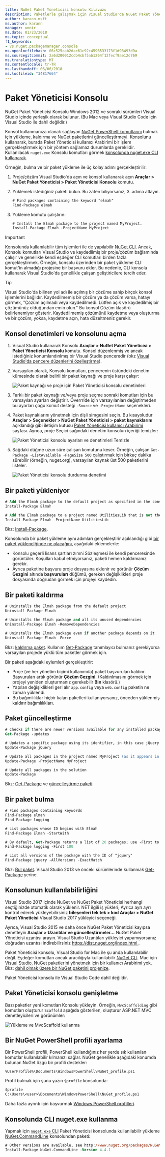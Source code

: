 ```yaml
---
title: NuGet Paket Yöneticisi konsolu Kılavuzu
description: Paketlerle çalışmak için Visual Studio'da NuGet Paket Yöneticisi Konsolu kullanma için yönergeler.
author: karann-msft
ms.author: karann
manager: unnir
ms.date: 01/23/2018
ms.topic: conceptual
f1_keywords:
- vs.nuget.packagemanager.console
ms.openlocfilehash: 06c525cab2dac61c92c4596533173f1d93493d9a
ms.sourcegitcommit: 2a6d200012cdb4cbf5ab1264f12fecf9ae12d769
ms.translationtype: MT
ms.contentlocale: tr-TR
ms.lasthandoff: 06/06/2018
ms.locfileid: "34817664"
---
```

# <a name="package-manager-console"></a>Paket Yöneticisi Konsolu

NuGet Paket Yöneticisi Konsolu Windows 2012 ve sonraki sürümleri Visual Studio içinde yerleşik olarak bulunur. (Bu Mac veya Visual Studio Code için Visual Studio ile dahil değildir.)

Konsol kullanmanıza olanak sağlayan [NuGet PowerShell komutlarını](../tools/powershell-reference.md) bulmak için yükleme, kaldırma ve NuGet paketlerini güncelleştirmeyi. Konsolunu kullanarak, burada Paket Yöneticisi kullanıcı Arabirimi bir işlem gerçekleştirmek için bir yöntem sağlamaz durumlarda gereklidir. Kullanılacak `nuget.exe` Konsolu komutları görmek [konsolunda nuget.exe CLI kullanarak](#using-the-nugetexe-cli-in-the-console).

Örneğin, bulma ve bir paket yükleme ile üç kolay adımı gerçekleştirilir:

1. Proje/çözüm Visual Studio'da açın ve konsol kullanarak açın **Araçlar > NuGet Paket Yöneticisi > Paket Yöneticisi Konsolu** komutu.

1. Yüklemek istediğiniz paketi bulun. Bu zaten biliyorsanız, 3. adıma atlayın.

    ```ps
    # Find packages containing the keyword "elmah"
    Find-Package elmah
    ```

1. Yükleme komutu çalıştırın:

    ```ps
    # Install the Elmah package to the project named MyProject.
    Install-Package Elmah -ProjectName MyProject
    ```

> [!Important]
> Konsolunda kullanılabilir tüm işlemleri ile de yapılabilir [NuGet CLI](../tools/nuget-exe-cli-reference.md). Ancak, Konsolu komutları Visual Studio ve kaydedilmiş bir proje/çözüm bağlamında çalışır ve genellikle kendi eşdeğer CLI komutları birden fazla gerçekleştirmek. Örneğin, konsolu üzerinden bir paket yükleme CLI komut'in almadığı projesine bir başvuru ekler. Bu nedenle, CLI konsola kullanarak Visual Studio'da genellikle çalışan geliştiricilere tercih eder.

> [!Tip]
> Visual Studio'da bilinen yol adı ile açılmış bir çözüme sahip birçok konsol işlemlerini bağlıdır. Kaydedilmemiş bir çözüm ya da çözüm varsa, hatayı görmek, "Çözüm açılmadı veya kaydedilmedi. Lütfen açık ve kaydedilmiş bir çözümünüz olduğundan emin olun." Bu konsol Çözüm klasörü belirlenemiyor gösterir. Kaydedilmemiş çözümünü kaydetme veya oluşturma ve bir çözüm, yoksa, kaydetme açın, hata düzeltmeniz gerekir.

## <a name="opening-the-console-and-console-controls"></a>Konsol denetimleri ve konsolunu açma

1. Visual Studio kullanarak Konsolu **Araçlar > NuGet Paket Yöneticisi > Paket Yöneticisi Konsolu** komutu. Konsol düzenlenmiş ve ancak istediğiniz konumlandırılmış bir Visual Studio penceredir (bkz [Visual Studio'da pencere düzenlerini özelleştirme](/visualstudio/ide/customizing-window-layouts-in-visual-studio)).

1. Varsayılan olarak, Konsolu komutları, pencerenin üstündeki denetim kümesinde olarak belirli bir paket kaynağı ve proje karşı çalışır:

    ![Paket kaynağı ve proje için Paket Yöneticisi konsolu denetimleri](media/PackageManagerConsoleControls1.png)

1. Farklı bir paket kaynağı ve/veya proje seçme sonraki komutları için bu varsayılan ayarları değiştirir. Overrride için varsayılanları değiştirmeden bu ayarları çoğu komut desteği `-Source` ve `-ProjectName` seçenekleri.

1. Paket kaynaklarını yönetmek için dişli simgesini seçin. Bu kısayoludur **Araçlar > Seçenekler > NuGet Paket Yöneticisi > paket kaynaklarını** açıklandığı gibi iletişim kutusu [Paket Yöneticisi kullanıcı Arabirimi](package-manager-ui.md#package-sources) sayfası. Ayrıca, proje Seçici sağındaki denetim konsolun içeriği temizler:

    ![Paket Yöneticisi konsolu ayarları ve denetimleri Temizle](media/PackageManagerConsoleControls2.png)

1. Sağdaki düğme uzun süre çalışan komutunu keser. Örneğin, çalışan `Get-Package -ListAvailable -PageSize 500` çalıştırmak için birkaç dakika sürebilir (örneğin, nuget.org), varsayılan kaynak üst 500 paketlerini listeler.

    ![Paket Yöneticisi konsolu durdurma denetimi](media/PackageManagerConsoleControls3.png)

## <a name="installing-a-package"></a>Bir paketi yükleniyor

```ps
# Add the Elmah package to the default project as specified in the console's project selector
Install-Package Elmah

# Add the Elmah package to a project named UtilitiesLib that is not the default
Install-Package Elmah -ProjectName UtilitiesLib
```

Bkz: [Install-Package](../tools/ps-ref-install-package.md).

Konsolunda bir paket yükleme aynı adımları gerçekleştirir açıklandığı gibi [bir paket yüklendiğinde ne olacağını](../consume-packages/ways-to-install-a-package.md#what-happens-when-a-package-is-installed), aşağıdaki eklemelerle:

- Konsolu geçerli lisans şartları zımni Sözleşmesi ile kendi penceresinde görüntüler. Koşulları kabul etmiyorsanız, paketi hemen kaldırmanız gerekir.
- Ayrıca paketine başvuru proje dosyasına eklenir ve görünür **Çözüm Gezgini** altında **başvuruları** düğümü, gereken değişiklikleri proje dosyasında doğrudan görmek için projeyi kaydedin.

## <a name="uninstalling-a-package"></a>Bir paketi kaldırma

```ps
# Uninstalls the Elmah package from the default project
Uninstall-Package Elmah

# Uninstalls the Elmah package and all its unused dependencies
Uninstall-Package Elmah -RemoveDependencies 

# Uninstalls the Elmah package even if another package depends on it
Uninstall-Package Elmah -Force
```

Bkz: [kaldırma paket](../tools/ps-ref-uninstall-package.md). Kullanım [Get-Package](../tools/ps-ref-get-package.md) tanımlayıcı bulmanız gerekiyorsa varsayılan projede yüklü tüm paketler görmek için.

Bir paketi aşağıdaki eylemleri gerçekleştirir:

- Proje (ve her yönetim biçimi kullanımda) paket başvuruları kaldırır. Başvuruları artık görünür **Çözüm Gezgini**. (Kaldırılmasını görmek için projeyi yeniden oluşturmanız gerekebilir **Bin** klasörü.)
- Yapılan değişiklikleri geri alır `app.config` veya `web.config` paketin ne zaman yüklendi.
- Bu bağımlılıklar hiçbir kalan paketleri kullanıyorsanız, önceden yüklenmiş kaldırır bağımlılıkları.

## <a name="updating-a-package"></a>Paket güncelleştirme

```ps
# Checks if there are newer versions available for any installed packages
Get-Package -updates

# Updates a specific package using its identifier, in this case jQuery
Update-Package jQuery

# Update all packages in the project named MyProject (as it appears in Solution Explorer)
Update-Package -ProjectName MyProject

# Update all packages in the solution
Update-Package
```

Bkz: [Get-Package](../tools/ps-ref-get-package.md) ve [güncelleştirme paketi](../tools/ps-ref-update-package.md)

## <a name="finding-a-package"></a>Bir paket bulma

```ps
# Find packages containing keywords
Find-Package elmah
Find-Package logging

# List packages whose ID begins with Elmah
Find-Package Elmah -StartWith

# By default, Get-Package returns a list of 20 packages; use -First to show more
Find-Package logging -First 100

# List all versions of the package with the ID of "jquery"
Find-Package jquery -AllVersions -ExactMatch
```

Bkz: [Bul paket](../tools/ps-ref-find-package.md). Visual Studio 2013 ve önceki sürümlerinde kullanmak [Get-Package](../tools/ps-ref-get-package.md) yerine.

## <a name="availability-of-the-console"></a>Konsolunun kullanılabilirliğini

Visual Studio 2017 içinde NuGet ve NuGet Paket Yöneticisi herhangi seçtiğinizde otomatik olarak yüklenir. NET ilgili iş yükleri; Ayrıca ayrı ayrı kontrol ederek yükleyebilirsiniz **bileşenleri tek tek > kod Araçlar > NuGet Paket Yöneticisi** Visual Studio 2017 yükleyici seçeneği.

Ayrıca, Visual Studio 2015 ve daha önce NuGet Paket Yöneticisi kayıpsa denetleyin **Araçlar > Uzantılar ve güncelleştirmeler...**  NuGet Paket Yöneticisi uzantısı arayın. Visual Studio Uzantıları yükleyici yapamıyorsanız doğrudan uzantısı indirebilirsiniz [ https://dist.nuget.org/index.html ](https://dist.nuget.org/index.html).

Paket Yöneticisi konsolu, Visual Studio for Mac ile şu anda kullanılabilir değil. Eşdeğer komutları ancak aracılığıyla kullanılabilir [NuGet CLI](nuget-exe-CLI-reference.md). Mac için Visual Studio, NuGet paketlerini yönetmek için bir kullanıcı Arabirimi yok. Bkz: [dahil olmak üzere bir NuGet paketini projenize](/visualstudio/mac/nuget-walkthrough).

Paket Yöneticisi konsolu ile Visual Studio Code dahil değildir.

## <a name="extending-the-package-manager-console"></a>Paket Yöneticisi konsolu genişletme

Bazı paketler yeni komutları Konsolu yükleyin. Örneğin, `MvcScaffolding` gibi komutları oluşturur `Scaffold` aşağıda gösterilen, oluşturur ASP.NET MVC denetleyicileri ve görünümler:

![Yükleme ve MvcScaffold kullanma](media/PackageManagerConsoleInstall.png)

## <a name="setting-up-a-nuget-powershell-profile"></a>Bir NuGet PowerShell profili ayarlama

Bir PowerShell profili, PowerShell kullandığınız her yerde sık kullanılan komutlar kullanılabilir kılmanızı sağlar. NuGet genellikle aşağıdaki konumda bulunan NuGet özgü bir profili destekler:

    %UserProfile%\Documents\WindowsPowerShell\NuGet_profile.ps1

Profil bulmak için şunu yazın `$profile` konsolunda:

```ps
$profile
C:\Users\<user>\Documents\WindowsPowerShell\NuGet_profile.ps1
```

Daha fazla ayrıntı için başvurmak [Windows PowerShell profilleri](https://technet.microsoft.com/library/bb613488.aspx).

## <a name="using-the-nugetexe-cli-in-the-console"></a>Konsolunda CLI nuget.exe kullanma

Yapmak için [ `nuget.exe` CLI](nuget-exe-cli-reference.md) Paket Yöneticisi konsolunda kullanılabilir yükleme [NuGet.CommandLine](http://www.nuget.org/packages/NuGet.CommandLine/) konsolundan paketi:

```ps
# Other versions are available, see http://www.nuget.org/packages/NuGet.CommandLine/
Install-Package NuGet.CommandLine -Version 4.4.1
```
